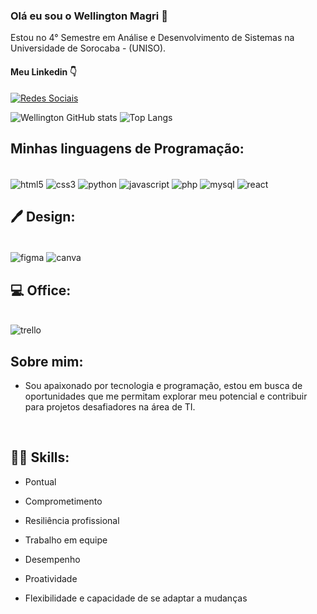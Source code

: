 ### Olá eu sou o Wellington Magri 🏅

Estou no 4° Semestre em Análise e Desenvolvimento de Sistemas na Universidade de Sorocaba - (UNISO).

#### Meu Linkedin 👇
[![Redes Sociais](https://img.shields.io/badge/LinkedIn-0077B5?style=for-the-badge&logo=linkedin&logoColor=white)](https://www.linkedin.com/in/tinhomagri-dev/)

![Wellington GitHub stats](https://github-readme-stats.vercel.app/api?username=Tinhomagri&show_icons=true&theme=radical) 
![Top Langs](https://github-readme-stats.vercel.app/api/top-langs/?username=Tinhomagri&size_weight=0.5&count_weight=0.5)

## Minhas linguagens de Programação:

<div style="display: inline-block">
    <br/>   
        <img align="center" alt="html5" src="https://img.shields.io/badge/HTML5-E34F26?style=for-the-badge&logo=html5&logoColor=white" />
        <img align="center" alt="css3" src="https://img.shields.io/badge/CSS3-1572B6?style=for-the-badge&logo=css3&logoColor=white" />
        <img align="center" alt="python" src="https://img.shields.io/badge/Python-14354C?style=for-the-badge&logo=python&logoColor=white" />
        <img align="center" alt="javascript" src="https://img.shields.io/badge/JavaScript-323330?style=for-the-badge&logo=javascript&logoColor=F7DF1E" >
        <img align="center" alt="php" src="https://img.shields.io/badge/PHP-777BB4?style=for-the-badge&logo=php&logoColor=white" />
        <img align="center" alt="mysql" src="https://img.shields.io/badge/MySQL-00000F?style=for-the-badge&logo=mysql&logoColor=white" />
        <img align="center" alt="react" src="https://shields.io/badge/react-black?logo=react&style=for-the-badge" />

</div>



## 🖊️ Design:

<div style="display: inline-block">
    <br/>
        <img align="center" alt="figma" src="https://img.shields.io/badge/Figma-F24E1E?style=for-the-badge&logo=figma&logoColor=white" />
        <img align="center" alt="canva" src="https://img.shields.io/badge/Canva-%2300C4CC.svg?&style=for-the-badge&logo=Canva&logoColor=white" />
</div>

## 💻 Office:

<div style="display: inline-block">
    <br/>
        <img align="center" alt="trello" src="https://img.shields.io/badge/Trello-0052CC?style=for-the-badge&logo=trello&logoColor=white" />
        
</div>

<br/>

## Sobre mim:
- Sou apaixonado por tecnologia e programação, estou em busca de oportunidades que me permitam explorar meu potencial e contribuir para projetos desafiadores na área de TI.
<br/>

## 👨‍🏫 Skills:
- Pontual
- Comprometimento
- Resiliência profissional

- Trabalho em equipe
- Desempenho
- Proatividade
- Flexibilidade e capacidade de se adaptar a mudanças

<br/>


